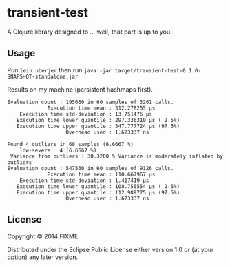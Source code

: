 # transient-test

A Clojure library designed to ... well, that part is up to you.

## Usage

Run `lein uberjer` then run `java -jar target/transient-test-0.1.0-SNAPSHOT-standalone.jar`

Results on my machine (persistent hashmaps first). 

```
Evaluation count : 195660 in 60 samples of 3261 calls.
             Execution time mean : 312.278255 µs
    Execution time std-deviation : 13.751476 µs
   Execution time lower quantile : 297.336310 µs ( 2.5%)
   Execution time upper quantile : 347.777724 µs (97.5%)
                   Overhead used : 1.623337 ns

Found 4 outliers in 60 samples (6.6667 %)
	low-severe	 4 (6.6667 %)
 Variance from outliers : 30.3200 % Variance is moderately inflated by outliers
Evaluation count : 547560 in 60 samples of 9126 calls.
             Execution time mean : 110.667967 µs
    Execution time std-deviation : 1.417419 µs
   Execution time lower quantile : 108.755554 µs ( 2.5%)
   Execution time upper quantile : 112.989775 µs (97.5%)
                   Overhead used : 1.623337 ns

```

## License

Copyright © 2014 FIXME

Distributed under the Eclipse Public License either version 1.0 or (at
your option) any later version.
